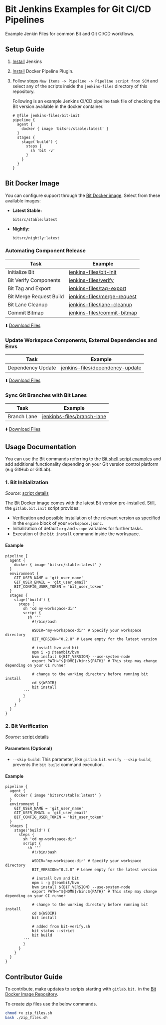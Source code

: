 # Bit Jenkins Examples for Git CI/CD Pipelines
Example Jenkin Files for common Bit and Git CI/CD workflows.

## Setup Guide

1. [Install](https://www.jenkins.io/doc/book/installing/) Jenkins
2. [Install](https://plugins.jenkins.io/docker-workflow/) Docker Pipeline Plugin.
3. Follow steps `New Items -> Pipeline -> Pipeline script from SCM` and select any of the scripts inside the `jenkins-files` directory of this repository.

    Following is an example Jenkins CI/CD pipeline task file of checking the Bit version available in the docker container.
  
    ```
    # @file jenkins-files/bit-init
    pipeline {
      agent {
        docker { image 'bitsrc/stable:latest' }
      }
      stages {
        stage('build') {
          steps {
            sh 'bit -v'
          }
        }
      }
    }
    ```

## Bit Docker Image
You can configure support through the [Bit Docker image](https://github.com/bit-tasks/bit-docker-image). Select from these available images:

- **Latest Stable:** 
  ```
  bitsrc/stable:latest
  ```
  
- **Nightly:** 
  ```bash
  bitsrc/nightly:latest
  ```

### Automating Component Release

| Task                        | Example                         | 
|-----------------------------|---------------------------------|
| Initialize Bit             | [jenkins-files/bit-init](/jenkins-files/bit-init)           |
| Bit Verify Components      | [jenkins-files/verify](/jenkins-files/verify)               |
| Bit Tag and Export         | [jenkins-files/tag-export](/jenkins-files/tag-export)       |
| Bit Merge Request Build    | [jenkins-files/merge-request](/jenkins-files/merge-request) |
| Bit Lane Cleanup           | [jenkins-files/lane-cleanup](/jenkins-files/lane-cleanup) |
| Commit Bitmap              | [jenkins-files/commit-bitmap](/jenkins-files/commit-bitmap) |

  :arrow_down: [Download Files](https://github.com/bit-tasks/github-action-examples/raw/main/downloads/automating-component-releases.zip)

### Update Workspace Components, External Dependencies and Envs

| Task                        | Example                         |
|-----------------------------|---------------------------------|
| Dependency Update           | [jenkins-files/dependency-update](/jenkins-files/dependency-update)   |

  :arrow_down: [Download Files](https://github.com/bit-tasks/github-action-examples/raw/main/downloads/dependency-update.zip)

### Sync Git Branches with Bit Lanes

| Task                        | Example                         |
|-----------------------------|---------------------------------|
| Branch Lane                 | [jenkinbs-files/branch-lane](/jenkins-files/branch-lane)  |

  :arrow_down: [Download Files](https://github.com/bit-tasks/github-action-examples/raw/main/downloads/branch-lane.zip)


## Usage Documentation

You can use the Bit commands referring to the [Bit shell script examples](https://github.com/bit-tasks/shell-scripts) and add additional functionality depending on your Git version control platform (e.g GitHub or GitLab).

### 1. Bit Initialization

*Source:* [script details](https://github.com/bit-tasks/shell-scripts/blob/main/scripts/bit-init.sh)

The Bit Docker image comes with the latest Bit version pre-installed. Still, the `gitlab.bit.init` script provides:

- Verification and possible installation of the relevant version as specified in the `engine` block of your `workspace.jsonc`.
- Initialization of default `org` and `scope` variables for further tasks.
- Execution of the `bit install` command inside the workspace.

#### Example

```
pipeline {
  agent {
    docker { image 'bitsrc/stable:latest' }
  }
  environment {
    GIT_USER_NAME = 'git_user_name'
    GIT_USER_EMAIL = 'git_user_email'
    BIT_CONFIG_USER_TOKEN = 'bit_user_token'
  }
  stages {
    stage('build') {
      steps {
        sh 'cd my-workspace-dir'
        script {
          sh '''
            #!/bin/bash
            
            WSDIR="my-workspace-dir" # Specify your workspace directory
            BIT_VERSION="0.2.8" # Leave empty for the latest version
            
            # install bvm and bit
            npm i -g @teambit/bvm
            bvm install ${BIT_VERSION} --use-system-node
            export PATH="${HOME}/bin:${PATH}" # This step may change depending on your CI runner
            
            # change to the working directory before running bit install
            cd ${WSDIR}
            bit install
        '''
        }
      }
    }
  }
}
```

### 2. Bit Verification

*Source:* [script details](https://github.com/bit-tasks/shell-scripts/blob/main/scripts/bit-verify.sh)

#### Parameters (Optional)

- `--skip-build`: This parameter, like `gitlab.bit.verify --skip-build`, prevents the `bit build` command execution.

#### Example

```
pipeline {
  agent {
    docker { image 'bitsrc/stable:latest' }
  }
  environment {
    GIT_USER_NAME = 'git_user_name'
    GIT_USER_EMAIL = 'git_user_email'
    BIT_CONFIG_USER_TOKEN = 'bit_user_token'
  }
  stages {
    stage('build') {
      steps {
        sh 'cd my-workspace-dir'
        script {
          sh '''
            #!/bin/bash
            
            WSDIR="my-workspace-dir" # Specify your workspace directory
            BIT_VERSION="0.2.8" # Leave empty for the latest version
            
            # install bvm and bit
            npm i -g @teambit/bvm
            bvm install ${BIT_VERSION} --use-system-node
            export PATH="${HOME}/bin:${PATH}" # This step may change depending on your CI runner
            
            # change to the working directory before running bit install
            cd ${WSDIR}
            bit install
            
            # added from bit-verify.sh
            bit status --strict
            bit build
        '''
        }
      }
    }
  }
}
```

## Contributor Guide

To contribute, make updates to scripts starting with `gitlab.bit.` in the [Bit Docker Image Repository](https://github.com/bit-tasks/bit-docker-image).

To create zip files use the below commands.

```bash
chmod +x zip_files.sh
bash ./zip_files.sh
```
